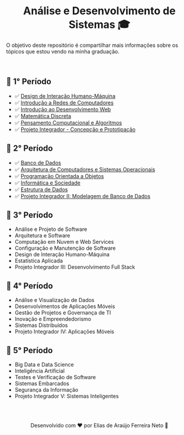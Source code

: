 <h1 align="center">
  Análise e Desenvolvimento de Sistemas 🎓
</h1>

O objetivo deste repositório é compartilhar mais informações sobre os tópicos que estou vendo na minha graduação.

<br>

## 📌 1° Período

- ✅ [Design de Interação Humano-Máquina](./periodo01/design_de_interacao_humano_maquina/)
- ✅ [Introdução a Redes de Computadores](./periodo01/introducao_a_redes_de_computadores/)
- ✅ [Introdução ao Desenvolvimento Web](./periodo01/introducao_ao_desenvolvimento_web/)
- ✅ [Matemática Discreta](./periodo01/matematica_discreta/)
- ✅ [Pensamento Computacional e Algoritmos](./periodo01/pensamento_computacional_e_algoritmos/)
- ✅ [Projeto Integrador - Concepção e Prototipação](./periodo01/projeto_integrador_I/)

## 📌 2° Período

- ✅ [Banco de Dados](./periodo02/banco_de_dados/)
- ✅ [Arquitetura de Computadores e Sistemas Operacionais](./periodo02/arquitetura_de_computadores_e_sistemas_operacionais/)
- ✅ [Programação Orientada a Objetos](./periodo02/programacao_orientada_a_objetos/)
- ✅ [Informática e Sociedade](./periodo02/informatica_e_sociedade/)
- ✅ [Estrutura de Dados](./periodo02/estrutura_de_dados/)
- ✅ [Projeto Integrador II: Modelagem de Banco de Dados](./periodo02/projeto_integrador/)

## 📌 3° Período

- Análise e Projeto de Software
- Arquitetura e Software
- Computação em Nuvem e Web Services
- Configuração e Manutenção de Software
- Design de Interação Humano-Máquina
- Estatística Aplicada
- Projeto Integrador III: Desenvolvimento Full Stack

## 📌 4° Período

- Análise e Visualização de Dados
- Desenvolvimentos de Aplicações Móveis
- Gestão de Projetos e Governança de TI
- Inovação e Empreendedorismo
- Sistemas Distribuídos
- Projeto Integrador IV: Aplicações Móveis

## 📌 5° Período

- Big Data e Data Science
- Inteligência Artificial
- Testes e Verificação de Software
- Sistemas Embarcados
- Segurança da Informação
- Projeto Integrador V: Sistemas Inteligentes

<br>
<br>

<p align="center"> Desenvolvido com ❤ por Elias de Araújo Ferreira Neto 👋 <p>
